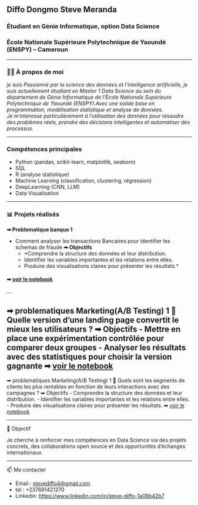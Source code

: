 
## Diffo Dongmo Steve Meranda

### Étudiant en Génie Informatique, option Data Science
### École Nationale Supérieure Polytechnique de Yaoundé (ENSPY) – Cameroun   

---

### 👨‍💻 À propos de moi

*je suis Passionné par la science des données et l’intelligence artificielle, je suis actuellement étudiant en Master 1 Data Science au sein du département de Génie Informatique de l’École Nationale Supérieure Polytechnique de Yaoundé (ENSPY).Avec une solide base en programmation, modélisation statistique et analyse de données.  
Je m’intéresse particulièrement à l’utilisation des données pour résoudre des problèmes réels, prendre des décisions intelligentes et automatiser des processus.*

---

### Compétences principales

- Python (pandas, scikit-learn, matplotlib, seaborn)
- SQL
- R (analyse statistique)
- Machine Learning (classification, clustering, régression)
- DeepLearning (CNN, LLM)
- Data Visualisation

---

### 📊 Projets réalisés
**➡ Problematique banque 1**
 - Comment analyser les transactions Bancaires pour identifier les schemas de fraude
**➡ Objectifs**
    -  *Comprendre la structure des données et leur distribution.
    -   Identifier les variables importantes et les relations entre elles.
    -   Produire des visualisations claires pour présenter les résultats.*
    
#### ➡ [voir le notebook](https://github.com/DIFFO-web/projet-analyse-de-donn-es/blob/main/problematique1_Banque.ipynb)
--

➡ problematiques Marketing(A/B Testing) 1
    🔹   Quelle version d’une landing page convertit le mieux les
 utilisateurs ? 
➡ Objectifs 
    -    Mettre en place une expérimentation contrôlée pour comparer deux
    groupes
    -    Analyser les résultats avec des statistiques pour choisir la version gagnante
➡ [voir le notebook]()
-------
➡ problematiques Marketing(A/B Testing) 1
    🔹   Quels sont les segments de clients les plus rentables en
 fonction de leurs interactions avec des campagnes ?
➡ Objectifs 
    -   Comprendre la structure des données et leur distribution.
    -   Identifier les variables importantes et les relations entre elles.
    -   Produire des visualisations claires pour présenter les résultats.
➡ [voir le notebook]()

---

🎯 Objectif

Je cherche à renforcer mes compétences en Data Science via des projets concrets, des collaborations open source et des opportunités d’échanges internationaux. 

---

📫 Me contacter

- Email : stevediffo4@gmail.com  
- tel : +237691421270 
- Linkedin: https://www.linkedin.com/in/steve-diffo-1a06b42b7


